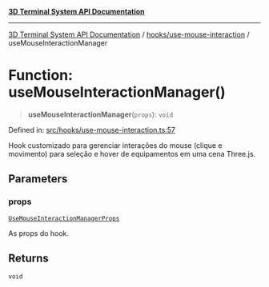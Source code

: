 [**3D Terminal System API Documentation**](../../../README.md)

***

[3D Terminal System API Documentation](../../../README.md) / [hooks/use-mouse-interaction](../README.md) / useMouseInteractionManager

# Function: useMouseInteractionManager()

> **useMouseInteractionManager**(`props`): `void`

Defined in: [src/hooks/use-mouse-interaction.ts:57](https://github.com/Dicommunitas/ThreeJS_Terminal_3D/blob/bf102b883b1f46260971486ec9fa4290f009e866/src/hooks/use-mouse-interaction.ts#L57)

Hook customizado para gerenciar interações do mouse (clique e movimento)
para seleção e hover de equipamentos em uma cena Three.js.

## Parameters

### props

[`UseMouseInteractionManagerProps`](../interfaces/UseMouseInteractionManagerProps.md)

As props do hook.

## Returns

`void`
